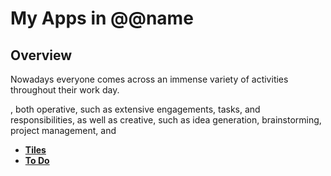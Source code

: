 # My Apps in @@name

## Overview

Nowadays everyone comes across an immense variety of activities throughout their work day. 

, both operative, such as extensive engagements, tasks, and responsibilities, as well as creative, such as idea generation, brainstorming, project management, and 

* **[Tiles](tiles.md)**
* **[To Do](todo.md)**  
